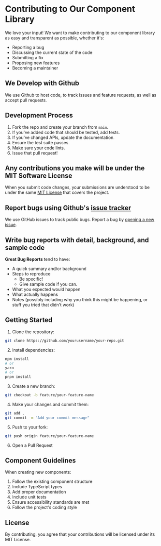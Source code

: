 # Contributing to Our Component Library

We love your input! We want to make contributing to our component library as easy and transparent as possible, whether it's:

- Reporting a bug
- Discussing the current state of the code
- Submitting a fix
- Proposing new features
- Becoming a maintainer

## We Develop with Github
We use Github to host code, to track issues and feature requests, as well as accept pull requests.

## Development Process
1. Fork the repo and create your branch from `main`.
2. If you've added code that should be tested, add tests.
3. If you've changed APIs, update the documentation.
4. Ensure the test suite passes.
5. Make sure your code lints.
6. Issue that pull request!

## Any contributions you make will be under the MIT Software License
When you submit code changes, your submissions are understood to be under the same [MIT License](http://choosealicense.com/licenses/mit/) that covers the project.

## Report bugs using Github's [issue tracker](../../issues)
We use GitHub issues to track public bugs. Report a bug by [opening a new issue](../../issues/new).

## Write bug reports with detail, background, and sample code

**Great Bug Reports** tend to have:

- A quick summary and/or background
- Steps to reproduce
  - Be specific!
  - Give sample code if you can.
- What you expected would happen
- What actually happens
- Notes (possibly including why you think this might be happening, or stuff you tried that didn't work)

## Getting Started

1. Clone the repository:
```bash
git clone https://github.com/yourusername/your-repo.git
```

2. Install dependencies:
```bash
npm install
# or
yarn
# or
pnpm install
```

3. Create a new branch:
```bash
git checkout -b feature/your-feature-name
```

4. Make your changes and commit them:
```bash
git add .
git commit -m "Add your commit message"
```

5. Push to your fork:
```bash
git push origin feature/your-feature-name
```

6. Open a Pull Request

## Component Guidelines

When creating new components:

1. Follow the existing component structure
2. Include TypeScript types
3. Add proper documentation
4. Include unit tests
5. Ensure accessibility standards are met
6. Follow the project's coding style

## License
By contributing, you agree that your contributions will be licensed under its MIT License.
